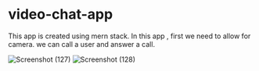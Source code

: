 # video-chat-app

This app is created using mern stack.
In this app , first we need to allow for camera. 
we can call a user and answer a call.



![Screenshot (127)](https://user-images.githubusercontent.com/73823839/123568379-d79df980-d7e1-11eb-97ab-44aa488547e1.png)
![Screenshot (128)](https://user-images.githubusercontent.com/73823839/123568417-edabba00-d7e1-11eb-9af4-c5e49ff8462b.png)
